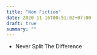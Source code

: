 ```yaml
---
title: "Non Fiction"
date: 2020-11-16T00:51:02+07:00
draft: true
summary: ""
---
```


* Never Split The Difference
